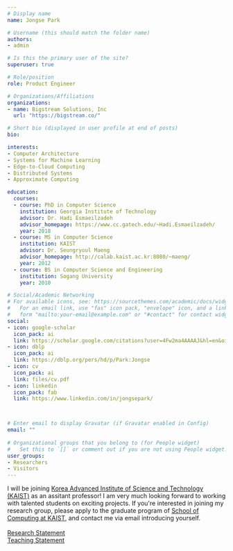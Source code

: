 ```yaml
---
# Display name
name: Jongse Park 

# Username (this should match the folder name)
authors:
- admin

# Is this the primary user of the site?
superuser: true

# Role/position
role: Product Engineer  

# Organizations/Affiliations
organizations:
- name: Bigstream Solutions, Inc 
  url: "https://bigstream.co/"

# Short bio (displayed in user profile at end of posts)
bio:  

interests:
- Computer Architecture 
- Systems for Machine Learning 
- Edge-to-Cloud Computing
- Distributed Systems
- Approximate Computing

education:
  courses:
  - course: PhD in Computer Science 
    institution: Georgia Institute of Technology 
    advisor: Dr. Hadi Esmaeilzadeh
    advisor_homepage: https://www.cc.gatech.edu/~Hadi.Esmaeilzadeh/
    year: 2018
  - course: MS in Computer Science 
    institution: KAIST 
    advisor: Dr. Seungryoul Maeng
    advisor_homepage: http://calab.kaist.ac.kr:8080/~maeng/
    year: 2012
  - course: BS in Computer Science and Engineering 
    institution: Sogang University 
    year: 2010

# Social/Academic Networking
# For available icons, see: https://sourcethemes.com/academic/docs/widgets/#icons
#   For an email link, use "fas" icon pack, "envelope" icon, and a link in the
#   form "mailto:your-email@example.com" or "#contact" for contact widget.
social:
- icon: google-scholar
  icon_pack: ai
  link: https://scholar.google.com/citations?user=4Fw2ma4AAAAJ&hl=en&oi=ao 
- icon: dblp
  icon_pack: ai
  link: https://dblp.org/pers/hd/p/Park:Jongse 
- icon: cv
  icon_pack: ai
  link: files/cv.pdf
- icon: linkedin
  icon_pack: fab
  link: https://www.linkedin.com/in/jongsepark/ 



# Enter email to display Gravatar (if Gravatar enabled in Config)
email: ""
  
# Organizational groups that you belong to (for People widget)
#   Set this to `[]` or comment out if you are not using People widget.  
user_groups:
- Researchers
- Visitors
---
```


I will be joining <a href="https://www.kaist.ac.kr/">Korea Advanced Institute of Science and Technology (KAIST)</a> as an assitant professor! 
I am very much looking forward to working with talented students on exciting projects. 
If you're interested in joining my research group, please apply to the graduate program of <a href="https://cs.kaist.ac.kr/">School of Computing at KAIST</a>, and contact me via email introducing yourself.<br><br>
<a href="files/statements/research.pdf">Research Statement</a><br>
<a href="files/statements/teaching.pdf">Teaching Statement</a>
